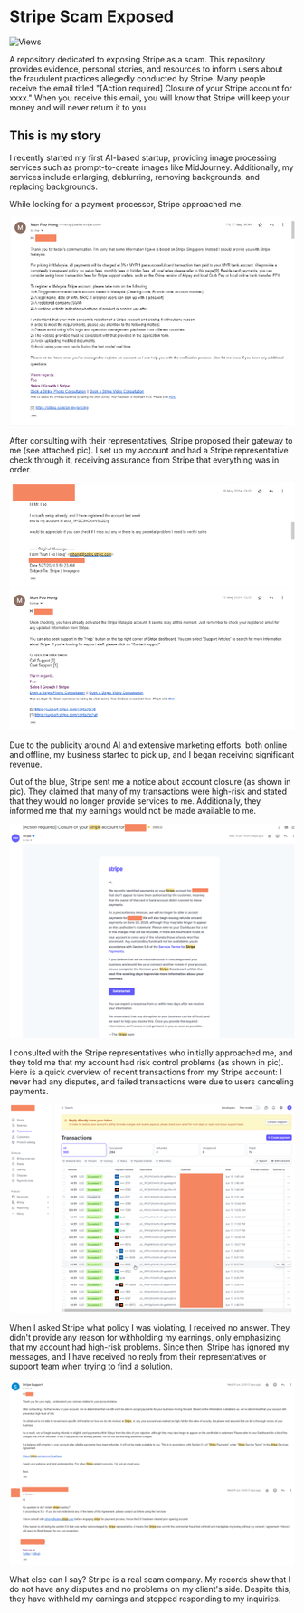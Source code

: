 # Stripe Scam Exposed

![Views](https://hits.dwyl.com/gsw85/Stripe-Scam-Exposed.svg?label=views)

A repository dedicated to exposing Stripe as a scam. This repository provides evidence, personal stories, and resources to inform users about the fraudulent practices allegedly conducted by Stripe. Many people receive the email titled "[Action required] Closure of your Stripe account for xxxx." When you receive this email, you will know that Stripe will keep your money and will never return it to you.

## This is my story
I recently started my first AI-based startup, providing image processing services such as prompt-to-create images like MidJourney. Additionally, my services include enlarging, deblurring, removing backgrounds, and replacing backgrounds.

While looking for a payment processor, Stripe approached me. 

![Communication with stripe](https://github.com/gsw85/Stripe-Scam-Exposed/blob/main/proof/2024-06-sw/stripe_1.png)

After consulting with their representatives, Stripe proposed their gateway to me (see attached pic).
I set up my account and had a Stripe representative check through it,
receiving assurance from Stripe that everything was in order.

![Communication and confirm by stripe](https://github.com/gsw85/Stripe-Scam-Exposed/blob/main/proof/2024-06-sw/stripe_2.png)

Due to the publicity around AI and extensive marketing efforts, both online and offline, my business started to pick up, and I began receiving significant revenue.

Out of the blue, Stripe sent me a notice about account closure (as shown in pic).
They claimed that many of my transactions were high-risk and stated that they would no longer provide services to me.
Additionally, they informed me that my earnings would not be made available to me.

![Closure of your stripe account](https://github.com/gsw85/Stripe-Scam-Exposed/blob/main/proof/2024-06-sw/stripe_3.png)

I consulted with the Stripe representatives who initially approached me,
and they told me that my account had risk control problems (as shown in pic).
Here is a quick overview of recent transactions from my Stripe account:
I never had any disputes, and failed transactions were due to users canceling payments.

![Stripe account transaction](https://github.com/gsw85/Stripe-Scam-Exposed/blob/main/proof/2024-06-sw/stripe-transaction-1.png)

When I asked Stripe what policy I was violating, I received no answer.
They didn't provide any reason for withholding my earnings, only emphasizing that my account had high-risk problems.
Since then, Stripe has ignored my messages,
and I have received no reply from their representatives or support team when trying to find a solution.

![Stripe support is useless](https://github.com/gsw85/Stripe-Scam-Exposed/blob/main/proof/2024-06-sw/stripe_4.png)

What else can I say?
Stripe is a real scam company.
My records show that I do not have any disputes and no problems on my client's side.
Despite this, they have withheld my earnings and stopped responding to my inquiries.

